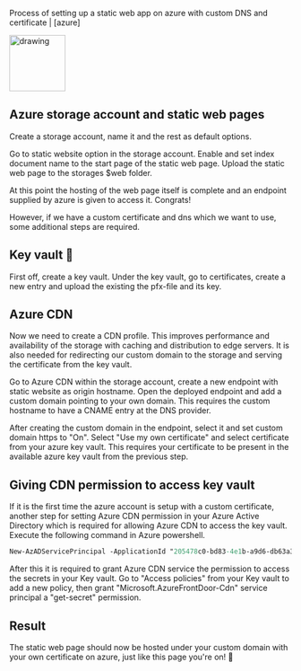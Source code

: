 Process of setting up a static web app on azure with custom DNS and certificate | [azure]

<img style="" src="https://ms-azuretools.gallerycdn.vsassets.io/extensions/ms-azuretools/vscode-azurestaticwebapps/0.9.0/1636755230878/Microsoft.VisualStudio.Services.Icons.Default" alt="drawing" width="100"/>


## Azure storage account and static web pages

Create a storage account, name it and the rest as default options. 

Go to static website option in the storage account. Enable and set index document name to the start page of the static web page. Upload the static web page to the storages $web folder.

At this point the hosting of the web page itself is complete and an endpoint supplied by azure is given to access it. Congrats! 

However, if we have a custom certificate and dns which we want to use, some additional steps are required.

## Key vault 🔑

First off, create a key vault. Under the key vault, go to certificates, create a new entry and upload the existing the pfx-file and its key. 

## Azure CDN

Now we need to create a CDN profile. This improves performance and availability of the storage with caching and distribution to edge servers. It is also needed for redirecting our custom domain to the storage and serving the certificate from the key vault.

Go to Azure CDN within the storage account, create a new endpoint with static website as origin hostname. Open the deployed endpoint and add a custom domain pointing to your own domain. This requires the custom hostname to have a CNAME entry at the DNS provider.

After creating the custom domain in the endpoint, select it and set custom domain https to "On". Select "Use my own certificate" and select certificate from your azure key vault. This requires your certificate to be present in the available azure key vault from the previous step. 

## Giving CDN permission to access key vault

If it is the first time the azure account is setup with a custom certificate, another step for setting Azure CDN permission in your Azure Active Directory which is required for allowing Azure CDN to access the key vault. Execute the following command in Azure powershell.

```ps
New-AzADServicePrincipal -ApplicationId "205478c0-bd83-4e1b-a9d6-db63a3e1e1c8
```

After this it is required to grant Azure CDN service the permission to access the secrets in your Key vault. Go to "Access policies" from your Key vault to add a new policy, then grant "Microsoft.AzureFrontDoor-Cdn" service principal a "get-secret" permission.

## Result

The static web page should now be hosted under your custom domain with your own certificate on azure, just like this page you're on! 🍾 
